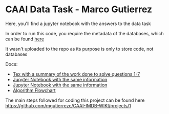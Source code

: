 # CAAI Data Task - Marco Gutierrez

Here, you'll find a jupyter notebook with the answers to the data task

In order to run this code, you require the metadata of the databases, which can be found [here](https://data.vision.ee.ethz.ch/cvl/rrothe/imdb-wiki/static/imdb_meta.tar)

It wasn't uploaded to the repo as its purpose is only to store code, not databases

Docs:
- [Tex with a summary of the work done to solve questions 1-7](https://github.com/mgutierrezc/CAAI-IMDB-WIKI/blob/main/CAAI%20Data%20Task%20-%20Marco%20Gutierrez.tex)
- [Jupyter Notebook with the same information](https://github.com/mgutierrezc/CAAI-IMDB-WIKI/blob/main/CAAI%20Data%20Task%20-%20Marco%20Gutierrez.ipynb)
- [Jupyter Notebook with the same information](https://github.com/mgutierrezc/CAAI-IMDB-WIKI/blob/main/CAAI%20Data%20Task%20-%20Marco%20Gutierrez.html)
- [Algorithm Flowchart](https://github.com/mgutierrezc/CAAI-IMDB-WIKI/blob/main/img/CNN_algorithm_flowchart.png)

The main steps followed for coding this project can be found here
https://github.com/mgutierrezc/CAAI-IMDB-WIKI/projects/1
